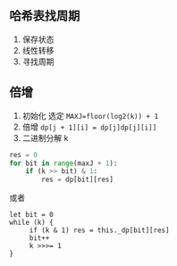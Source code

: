 ## 哈希表找周期

1. 保存状态
2. 线性转移
3. 寻找周期

## 倍增

1. 初始化 选定
   `MAXJ=floor(log2(k)) + 1`
2. 倍增
   `dp[j + 1][i] = dp[j]dp[j][i]]`
3. 二进制分解 k

```Python
res = 0
for bit in range(maxJ + 1):
    if (k >> bit) & 1:
        res = dp[bit][res]

```

或者

```JS
let bit = 0
while (k) {
     if (k & 1) res = this._dp[bit][res]
     bit++
     k >>>= 1
}
```
